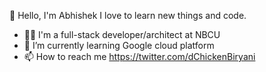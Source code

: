 👋 Hello, I'm Abhishek
I love to learn new things and code.
- 👨‍💻 I'm a full-stack developer/architect at NBCU
- 🌱 I’m currently learning Google cloud platform
- 📫 How to reach me https://twitter.com/dChickenBiryani

<!---
AbhiHub01/AbhiHub01 is a ✨ special ✨ repository because its `README.md` (this file) appears on your GitHub profile.
You can click the Preview link to take a look at your changes.
--->
